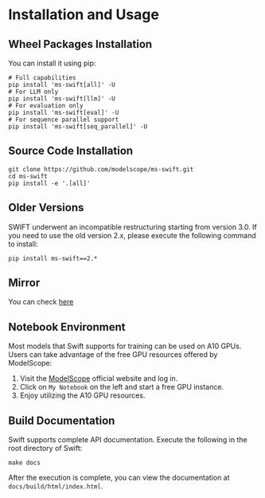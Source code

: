 # Installation and Usage

## Wheel Packages Installation

You can install it using pip:

```shell
# Full capabilities
pip install 'ms-swift[all]' -U
# For LLM only
pip install 'ms-swift[llm]' -U
# For evaluation only
pip install 'ms-swift[eval]' -U
# For sequence parallel support
pip install 'ms-swift[seq_parallel]' -U
```

## Source Code Installation

```shell
git clone https://github.com/modelscope/ms-swift.git
cd ms-swift
pip install -e '.[all]'
```

## Older Versions

SWIFT underwent an incompatible restructuring starting from version 3.0. If you need to use the old version 2.x, please execute the following command to install:

```shell
pip install ms-swift==2.*
```

## Mirror

You can check [here](https://modelscope.cn/docs/intro/environment-setup#%E6%9C%80%E6%96%B0%E9%95%9C%E5%83%8F)

## Notebook Environment

Most models that Swift supports for training can be used on A10 GPUs. Users can take advantage of the free GPU resources offered by ModelScope:

1. Visit the [ModelScope](https://www.modelscope.cn) official website and log in.
2. Click on `My Notebook` on the left and start a free GPU instance.
3. Enjoy utilizing the A10 GPU resources.

## Build Documentation

Swift supports complete API documentation. Execute the following in the root directory of Swift:

```shell
make docs
```

After the execution is complete, you can view the documentation at `docs/build/html/index.html`.
